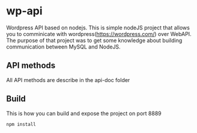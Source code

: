 # wp-api
Wordpress API based on nodejs. This is simple nodeJS project that allows you to comminicate with wordpress(https://wordpress.com/) over WebAPI.
The purpose of that project was to get some knowledge about building communication between MySQL and NodeJS.


## API methods
All API methods are describe in the api-doc folder

## Build
This is how you can build and expose the project on port 8889

```
npm install

```

